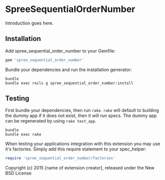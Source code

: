 SpreeSequentialOrderNumber
==========================

Introduction goes here.

Installation
------------

Add spree_sequential_order_number to your Gemfile:

```ruby
gem 'spree_sequential_order_number'
```

Bundle your dependencies and run the installation generator:

```shell
bundle
bundle exec rails g spree_sequential_order_number:install
```

Testing
-------

First bundle your dependencies, then run `rake`. `rake` will default to building the dummy app if it does not exist, then it will run specs. The dummy app can be regenerated by using `rake test_app`.

```shell
bundle
bundle exec rake
```

When testing your applications integration with this extension you may use it's factories.
Simply add this require statement to your spec_helper:

```ruby
require 'spree_sequential_order_number/factories'
```

Copyright (c) 2015 [name of extension creator], released under the New BSD License

